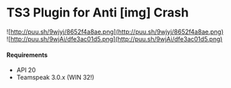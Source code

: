 # TS3 Plugin for Anti [img] Crash
![http://puu.sh/9wjyj/8652f4a8ae.png](http://puu.sh/9wjyj/8652f4a8ae.png)
![http://puu.sh/9wjAi/dfe3ac01d5.png](http://puu.sh/9wjAi/dfe3ac01d5.png)

#### Requirements
+ API 20
+ Teamspeak  3.0.x (WIN 32!)